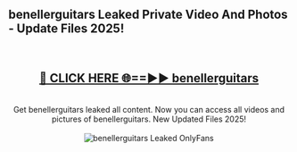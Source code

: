 <h2>benellerguitars Leaked Private Video And Photos - Update Files 2025!</h2>
<br>
<div align="center">
<h2><a href="https://top-ai-tools.click/QrbHav" rel="nofollow">🔴 CLICK HERE 🌐==►► benellerguitars</a></h2>
<br>
Get benellerguitars leaked all content. Now you can access all videos and pictures of benellerguitars. New Updated Files 2025!
<br>
<br>
<a href="https://top-ai-tools.click/QrbHav" rel="nofollow" data-target="animated-image.originalLink"><img src="https://i.ibb.co.com/WyWwxjT/player-gif2.gif" alt="benellerguitars Leaked  OnlyFans" style="max-width: 100%; display: inline-block;" data-target="animated-image.originalImage"></a>
</div>
<br>